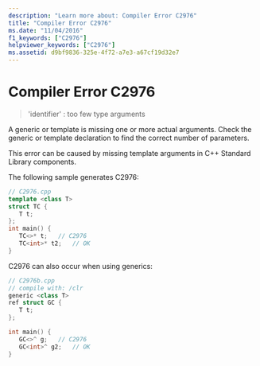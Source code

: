 ```yaml
---
description: "Learn more about: Compiler Error C2976"
title: "Compiler Error C2976"
ms.date: "11/04/2016"
f1_keywords: ["C2976"]
helpviewer_keywords: ["C2976"]
ms.assetid: d9bf9836-325e-4f72-a7e3-a67cf19d32e7
---
```

# Compiler Error C2976

> 'identifier' : too few type arguments

A generic or template is missing one or more actual arguments. Check the generic or template declaration to find the correct number of parameters.

This error can be caused by missing template arguments in C++ Standard Library components.

The following sample generates C2976:

```cpp
// C2976.cpp
template <class T>
struct TC {
   T t;
};
int main() {
   TC<>* t;   // C2976
   TC<int>* t2;   // OK
}
```

C2976 can also occur when using generics:

```cpp
// C2976b.cpp
// compile with: /clr
generic <class T>
ref struct GC {
   T t;
};

int main() {
   GC<>^ g;   // C2976
   GC<int>^ g2;   // OK
}
```
